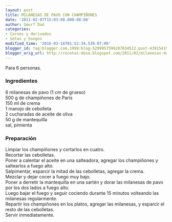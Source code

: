 ```yaml
---
layout: post
title: MILANESAS DE PAVO CON CHAMPIÑONES
date: '2011-02-07T15:03:00.000-08:00'
author: Smurf Dad
categories:
- Carnes y derivados
- Setas y hongos
modified_time: '2016-03-16T01:52:34.539-07:00'
blogger_id: tag:blogger.com,1999:blog-5299957599287034512.post-4391541972627348821
blogger_orig_url: http://recetas-desa.blogspot.com/2011/02/milanesas-de-pavo-con-champinones.html
---
```


Para 6 personas.<br /><h3>Ingredientes</h3>6 milanesas de pavo (1 cm de grueso)<br />500 g de champiñones de Paris<br />150 ml de crema<br />1 manojo de cebolleta<br />2 cucharadas de aceite de oliva<br />50 g de mantequilla<br />sal, pimienta<br /><h3>Preparación</h3>Limpiar los champiñones y cortarlos en cuatro.<br />Recortar las cebolletas.<br />Poner a calentar el aceite en una salteadora, agregar los champiñones y saltearlos a fuego alto.<br />Salpimentar, esparcir la mitad de las cebolletas, agregar la crema.<br />Mezclar y dejar cocer a fuego muy bajo.<br />Poner a derretir la mantequilla en una sartén y dorar las milanesas de pavo por los dos lados a fuego alto.<br />Luego bajar el fuego y seguir cociendo durante 15 minutos volteando las milanesas regularmente.<br />Repartir los champiñones en los platos, agregar las milanesas, y esparcir el resto de las cebolletas.<br />Servir inmediatamente.